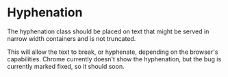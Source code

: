# Hyphenation

The hyphenation class should be placed on text that might be served in narrow width containers and is not truncated.

This will allow the text to break, or hyphenate, depending on the browser's capabilities. Chrome currently doesn't show the hyphenation, but the bug is currently marked fixed, so it should soon.
